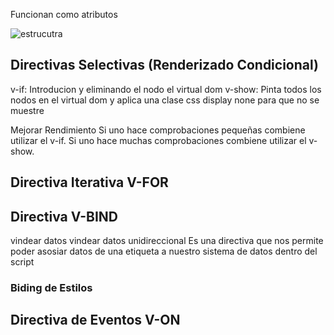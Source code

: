 Funcionan como atributos

![estrucutra](https://lenguajejs.com/vuejs/directivas-vue/que-son-directivas/directivas-vue.png)

## Directivas Selectivas (Renderizado Condicional)
v-if: Introducion y eliminando el nodo el virtual dom
v-show:  Pinta todos los nodos en el virtual dom y aplica una clase css display none para que no se muestre

Mejorar Rendimiento
Si uno hace comprobaciones pequeñas combiene utilizar el v-if.
Si uno hace muchas comprobaciones combiene utilizar el v-show.

## Directiva Iterativa V-FOR
 
## Directiva V-BIND
vindear datos
vindear datos unidireccional
Es una directiva que nos permite poder asosiar datos de una etiqueta a nuestro sistema de datos dentro del script
### Biding de Estilos

## Directiva de Eventos V-ON



